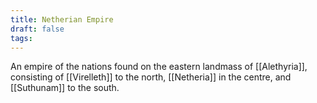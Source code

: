 ```yaml
---
title: Netherian Empire
draft: false
tags:
---
```

An empire of the nations found on the eastern landmass of [[Alethyria]], consisting of [[Virelleth]] to the north, [[Netheria]] in the centre, and [[Suthunam]] to the south.